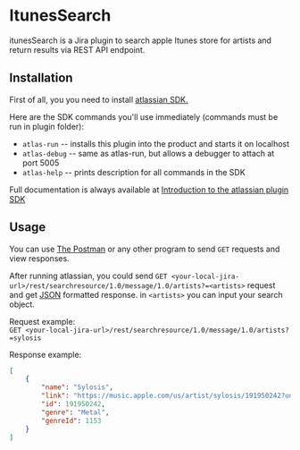 # ItunesSearch #

itunesSearch is a Jira plugin to search apple Itunes store for artists and return results via REST API endpoint.

## Installation #

First of all, you you need to install
[atlassian SDK.](https://developer.atlassian.com/server/framework/atlassiansdk/downloads/)

Here are the SDK commands you'll use immediately (commands must be run in plugin folder):

* ```atlas-run``` -- installs this plugin into the product and starts it on localhost
* ```atlas-debug``` -- same as atlas-run, but allows a debugger to attach at port 5005
* ```atlas-help``` -- prints description for all commands in the SDK

Full documentation is always available at
[Introduction to the atlassian plugin SDK](https://developer.atlassian.com/display/DOCS/Introduction+to+the+Atlassian+Plugin+SDK)

## Usage #

You can use [The Postman](https://www.postman.com/downloads/) or any other program to send ```GET``` requests and view
responses.

After running atlassian, you could
send ```GET <your-local-jira-url>/rest/searchresource/1.0/message/1.0/artists?=<artists>``` request and
get [JSON](https://www.json.org/) formatted response. in ```<artists>``` you can input your search object.

Request example:  
```GET <your-local-jira-url>/rest/searchresource/1.0/message/1.0/artists?=sylosis```

Response example:

```json
[
    {
        "name": "Sylosis",
        "link": "https://music.apple.com/us/artist/sylosis/191950242?uo=4",
        "id": 191950242,
        "genre": "Metal",
        "genreId": 1153
    }
]
```